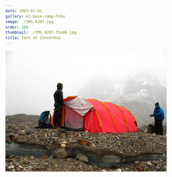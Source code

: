 ```yaml
---
date: 2003-01-01
gallery: k2-base-camp-hike
image: ./IMG_0207.jpg
order: 109
thumbnail: ./IMG_0207-thumb.jpg
title: Tent at Concordia
---
```


![Tent at Concordia](./IMG_0207.jpg)